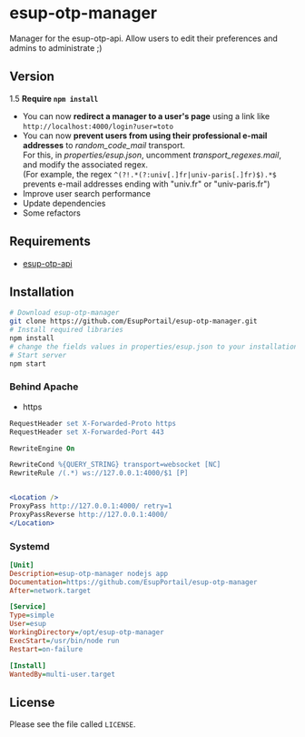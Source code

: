 # esup-otp-manager

Manager for the esup-otp-api. Allow users to edit their preferences and admins to administrate ;)

## Version

1.5 **Require `npm install`**

- You can now **redirect a manager to a user's page** using a link like `http://localhost:4000/login?user=toto`
- You can now **prevent users from using their professional e-mail addresses** to *random_code_mail* transport.<br />
For this, in *properties/esup.json*, uncomment *transport_regexes.mail*, and modify the associated regex.<br />
(For example, the regex `^(?!.*(?:univ[.]fr|univ-paris[.]fr)$).*$` prevents e-mail addresses ending with "univ.fr" or "univ-paris.fr")
- Improve user search performance
- Update dependencies
- Some refactors

## Requirements

- [esup-otp-api](https://github.com/EsupPortail/esup-otp-api)

## Installation

```sh
# Download esup-otp-manager
git clone https://github.com/EsupPortail/esup-otp-manager.git
# Install required libraries
npm install
# change the fields values in properties/esup.json to your installation, some explanations are in `#how_to` attributes
# Start server
npm start
```

### Behind Apache

- https

```apache
RequestHeader set X-Forwarded-Proto https
RequestHeader set X-Forwarded-Port 443

RewriteEngine On

RewriteCond %{QUERY_STRING} transport=websocket [NC]
RewriteRule /(.*) ws://127.0.0.1:4000/$1 [P]


<Location />
ProxyPass http://127.0.0.1:4000/ retry=1
ProxyPassReverse http://127.0.0.1:4000/
</Location>
```

### Systemd

```ini
[Unit]
Description=esup-otp-manager nodejs app
Documentation=https://github.com/EsupPortail/esup-otp-manager
After=network.target

[Service]
Type=simple
User=esup
WorkingDirectory=/opt/esup-otp-manager
ExecStart=/usr/bin/node run
Restart=on-failure

[Install]
WantedBy=multi-user.target
```

## License

Please see the file called `LICENSE`.
